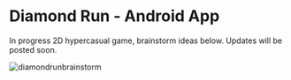 # Diamond Run - Android App



In progress 2D hypercasual game, brainstorm ideas below. Updates will be posted soon.


![diamondrunbrainstorm](https://user-images.githubusercontent.com/114957404/210056349-0fb60afe-b338-4fb2-9077-5c5690499f53.png)
